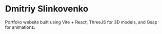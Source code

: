 # Dmitriy Slinkovenko

Portfolio website built using Vite + React, ThreeJS for 3D models, and Gsap for animations.
